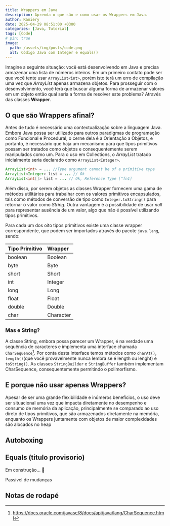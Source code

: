 ```yaml
---
title: Wrappers em Java
description: Aprenda o que são e como usar os Wrappers em Java.
author: Raniery
date: 2025-04-29 08:51:00 +0300
categories: [Java, Tutorial]
tags: [Code]
# pin: true
image:
  path: /assets/img/posts/code.png
  alt: Código Java com Integer e equals()
---
```


Imagine a seguinte situação: você está desenvolvendo em Java e precisa armazenar uma lista de números inteiros. Em um primeiro contato pode ser que você tente usar `ArrayList<int>`, porém isto terá um erro de compilação uma vez que *ArrayList* apenas armazena objetos. Para prosseguir com o desenvolvimento, você terá que buscar alguma forma de armazenar valores em um objeto então qual seria a forma de resolver este problema? Através das classes **Wrapper**.

## O que são Wrappers afinal?

Antes de tudo é necessário uma contextualização sobre a linguagem Java. Embora Java possa ser utilizado para outros paradigmas de programação como Funcional e Procedural, o cerne dela é a Orientação a Objetos, e portanto, é necessário que haja um mecanismo para que tipos primitivos possam ser tratados como objetos e consequentemente serem manipulados como um. Para o uso em Collections, o *ArrayList* tratado inicialmente seria declarado como `ArrayList<Integer>`.

```java
ArrayList<int> = ... //Type argument cannot be of a primitive type
ArrayList<Integer> list = ... // Ok
ArrayList<int[]> list = ... // Ok, Reference Type [^fn1]
```

Além disso, por serem objetos as classes Wrapper fornecem uma gama de métodos utilitários para trabalhar com os valores primitivos encapsulados, tais como métodos de conversão de tipo como `Integer.toString()` para retornar o valor como *String*. Outra vantagem é a possibilidade de usar *null* para representar ausência de um valor, algo que não é possível utilizando tipos primitivos.

Para cada um dos oito tipos primitivos existe uma classe wrapper correspondente, que podem ser importados através do pacote `java.lang`, sendo: 

| Tipo Primitivo   | Wrapper    |
| :--------------- | :--------- |
| boolean          | Boolean    |
| byte             | Byte       |
| short            | Short      |
| int              | Integer    |
| long             | Long       |
| float            | Float      |
| double           | Double     |
| char             | Character  |

### Mas e String?

A classe String, embora possa parecer um Wrapper, é na verdade uma sequência de caracteres e implementa uma interface chamada `CharSequence`[^fn2]. Por conta desta interface temos métodos como `charAt()`, `length()`(que você provavelmente nunca lembra se é length ou lenght) e `toString()`. As classes `StringBuilder` e `StringBuffer` também implementam CharSequence, consequentemente permitindo o polimorfismo.

## E porque não usar apenas Wrappers?

Apesar de ser uma grande flexibilidade e inúmeros benefícios, o uso deve ser situacional uma vez que impacta diretamente no desempenho e consumo de memória da aplicação, principalmente se comparado ao uso direto de tipos primitivos, que são armazenados diretamente na memória, enquanto os Wrappers juntamente com objetos de maior complexidades são alocados no heap

## Autoboxing

## Equals (titulo provisorio)

Em construção... 🚧

Passível de mudanças

## Notas de rodapé
[^fn1]: <https://docs.oracle.com/javase/8/docs/jdk/api/jpda/jdi/com/sun/jdi/ReferenceType.html>
[^fn2]: <https://docs.oracle.com/javase/8/docs/api/java/lang/CharSequence.html>
